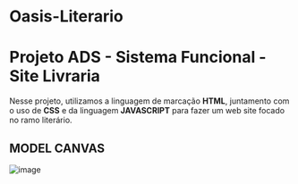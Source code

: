 # Oasis-Literario
# Projeto ADS - Sistema Funcional - Site Livraria
Nesse projeto, utilizamos a linguagem de marcação **HTML**, juntamento com o uso de **CSS** e da linguagem **JAVASCRIPT** para fazer um web site focado no ramo literário. 

## MODEL CANVAS
![image](https://github.com/user-attachments/assets/e7870084-f9c7-4cfc-b04d-be5b3340986c)

